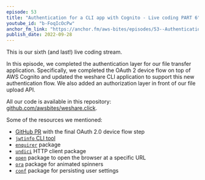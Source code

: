 ```yaml
---
episode: 53
title: "Authentication for a CLI app with Cognito - Live coding PART 6"
youtube_id: "b-FoqIcOcPw"
anchor_fm_link: "https://anchor.fm/aws-bites/episodes/53--Authentication-for-a-CLI-app-with-Cognito---Live-coding-PART-6-e1oinoj"
publish_date: 2022-09-28
---
```


This is our sixth (and last!) live coding stream.

In this episode, we completed the authentication layer for our file transfer application. Specifically, we completed the OAuth 2 device flow on top of AWS Cognito and updated the weshare CLI application to support this new authentication flow. We also added an authorization layer in front of our file upload API.

All our code is available in this repository: [github.com/awsbites/weshare.click](https://github.com/awsbites/weshare.click).


Some of the resources we mentioned:

  - [GitHub PR](https://github.com/awsbites/weshare.click/pull/2) with the final OAuth 2.0 device flow step
  - [`jwtinfo` CLI tool](https://github.com/lmammino/jwtinfo)
  - [`enquirer`](https://npm.im/enquirer) package
  - [`undici`](https://npm.im/undici) HTTP client package
  - [`open`](https://npm.im/open) package to open the browser at a specific URL
  - [`ora`](https://npm.im/ora) package for animated spinners
  - [`conf`](https://npm.im/conf) package for persisting user settings
